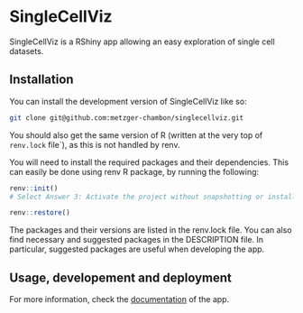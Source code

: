 
# SingleCellViz

SingleCellViz is a RShiny app allowing an easy exploration of single cell datasets. 

## Installation

You can install the development version of SingleCellViz like so:

```bash
git clone git@github.com:metzger-chambon/singlecellviz.git
```

You should also get the same version of R (written at the very top of `renv.lock` file`), as this is not handled by renv. 

You will need to install the required packages and their dependencies. This can easily be done using renv R package, by running the following:

```r
renv::init() 
# Select Answer 3: Activate the project without snapshotting or installing any packages.

renv::restore()
```

The packages and their versions are listed in the renv.lock file. 
You can also find necessary and suggested packages in the DESCRIPTION file. In particular, suggested packages are useful when developing the app.

## Usage, developement and deployment

For more information, check the [documentation](https://metzger-chambon.igbmc.science/SingleCellViz-doc/) of the app. 

